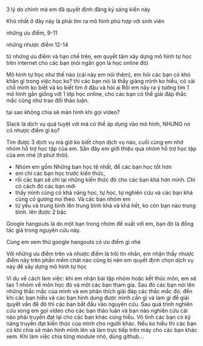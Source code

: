 3 lý do chính mà em đã quyết định đăng ký sáng kiến này

Khó nhất ở đây này là phải tìm ra mô hình phù hợp với sinh viên

những ưu điểm, 9-11

những nhược điểm 12-14

từ những ưu điểm và hạn chế trên, em quyết tâm xây dựng mô hình tự học trên internet cho các bạn (nói ngắn gọn là học online đó)

Mô hình tự học như thế nào (cái này em nói thêm), em hỏi các bạn có khó khăn gì trong việc học ko? thì các bạn nói là thầy giảng mình ko hiểu, có vài chổ mình ko biết và ko biết tìm ở đâu và hỏi ai
Rồi em nãy ra ý tưởng tìm 1 mô hình gần giống với 1 lớp học online, cho các bạn có thể giải đáp thắc mắc cũng như trao đổi thảo luận.

tại sao không chia sẽ màn hình khi gọi video?

Slack là dịch vụ quá tuyệt vời mà có thể áp dụng vào mô hình, NHƯNG nó có nhược điểm gì ko?

Tìm được 3 dịch vụ mà giờ ko biết chọn dịch vụ nào, cuối cùng em nhớ nhóm hỗ trợ học tập của em.
Sẳn đây em giới thiệu qua nhóm hỗ trợ học tập của em nhé (ít phút thôi).
- Nhóm em gồm Những bạn học tệ nhất, để các bạn học tốt hơn 
- em chỉ các bạn học trước kiến thức, 
- rồi các bạn sẽ chỉ lại những kiến thức đó cho các ban khá hơn mình.
Chỉ có cách đó các bạn mới 
- thấy mình cũng có khả năng học, tự học, tự nghiên cứu và các bạn khá cũng có gương noi theo.
Và các bạn nhóm em 
- từ yếu và trung bình lên trung bình khá và khá hết, ko còn bạn nào trung bình. lên được 2 bậc

Google hangouts là do một bạn trong nhóm đề xuất với em, bạn đó là đồng tác giả trong nguyên cứu này.

Cùng em xem thử google hangouts có ưu điểm gì nhé

Với những ưu điểm trên và nhược điểm là trôi tin nhắn, em nhận thấy nhược điểm này trên phần mềm chát nào cũng bị nên em quyết định chọn dịch vụ này để xây dựng mô hình tự học

Ví dụ về cách làm việc:
khi em nhận bài tập nhóm hoặc kết thúc môn, em sẽ tao 1 nhóm về môn học đó và mời các bạn tham gia.
Sau đó các bạn nói lên những thắc mắc của mình và em phân thích giải đáp các thắc mắc đó.
đến khi các bạn hiểu và các bạn hình dung được mình cần gì và làm gì để giải quyết vấn đề đó thì các bạn bắt đầu vào nguyên cứu.
Sau quá trình nghiên cứu xong em gọi video cho các bạn thảo luận và bạn nào nghiên cứu cái nào phải truyền đạt lại cho các ban khác cùng hiễu.
Vô tình các bạn có kỹ năng truyền đạt kiến thức của mình cho người khác.
Nếu ko hiễu thì các bạn có khi chia sẽ màn hình mình lên và làm trực tiếp trên máy cho các bạn khác xem.
Khi làm việc chia từng module nhỏ, dùng github...
